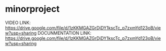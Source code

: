 # minorproject
VIDEO LINK: https://drive.google.com/file/d/1zKKMGAZGrDjDY1kscTc_p7zxmYd123oB/view?usp=sharing
DOCUNMENTATION LINK: https://drive.google.com/file/d/1zKKMGAZGrDjDY1kscTc_p7zxmYd123oB/view?usp=sharing

